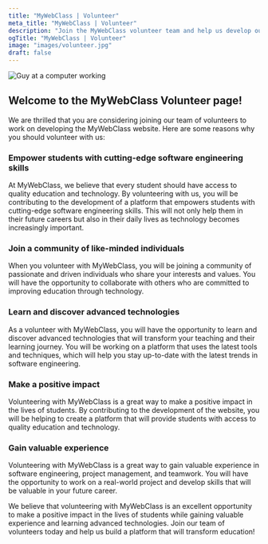 ```yaml
---
title: "MyWebClass | Volunteer"
meta_title: "MyWebClass | Volunteer"
description: "Join the MyWebClass volunteer team and help us develop our website for AI education and agile and lean learning. As a volunteer, you will work with our team of experts to create engaging and effective online courses, develop cutting-edge features and technologies, and contribute to our mission of revolutionizing education. Whether you're a web developer, UX designer, content creator, or just passionate about education and technology, we have opportunities for you. Join us and make a difference in the lives of learners around the world!"
ogTitle: "MyWebClass | Volunteer"
image: "images/volunteer.jpg"
draft: false
---
```

![Guy at a computer working](images/volunteer.jpg)

<h2>Welcome to the MyWebClass Volunteer page!</h2>

<p>We are thrilled that you are considering joining our team of volunteers to work on developing the MyWebClass website. Here are some reasons why you should volunteer with us:</p>

<h3>Empower students with cutting-edge software engineering skills</h3>

<p>At MyWebClass, we believe that every student should have access to quality education and technology. By volunteering with us, you will be contributing to the development of a platform that empowers students with cutting-edge software engineering skills. This will not only help them in their future careers but also in their daily lives as technology becomes increasingly important.</p>

<h3>Join a community of like-minded individuals</h3>

<p>When you volunteer with MyWebClass, you will be joining a community of passionate and driven individuals who share your interests and values. You will have the opportunity to collaborate with others who are committed to improving education through technology.</p>

<h3>Learn and discover advanced technologies</h3>

<p>As a volunteer with MyWebClass, you will have the opportunity to learn and discover advanced technologies that will transform your teaching and their learning journey. You will be working on a platform that uses the latest tools and techniques, which will help you stay up-to-date with the latest trends in software engineering.</p>

<h3>Make a positive impact</h3>

<p>Volunteering with MyWebClass is a great way to make a positive impact in the lives of students. By contributing to the development of the website, you will be helping to create a platform that will provide students with access to quality education and technology.</p>

<h3>Gain valuable experience</h3>

<p>Volunteering with MyWebClass is a great way to gain valuable experience in software engineering, project management, and teamwork. You will have the opportunity to work on a real-world project and develop skills that will be valuable in your future career.</p>

<p>We believe that volunteering with MyWebClass is an excellent opportunity to make a positive impact in the lives of students while gaining valuable experience and learning advanced technologies. Join our team of volunteers today and help us build a platform that will transform education!</p>